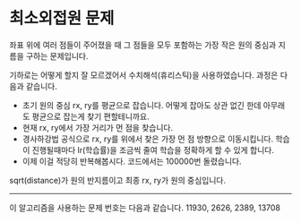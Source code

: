 # 최소외접원 문제

좌표 위에 여러 점들이 주어졌을 때 그 점들을 모두 포함하는 가장 작은 원의 중심과 지름을 구하는 문제입니다. 

기하로는 어떻게 할지 잘 모르겠어서 수치해석(휴리스틱)을 사용하였습니다. 과정은 다음과 같습니다. 
* 초기 원의 중심 rx, ry를 평균으로 잡습니다. 어떻게 잡아도 상관 없긴 한데 아무래도 평균으로 잡는게 찾기 편할테니까요.
* 현재 rx, ry에서 가장 거리가 먼 점을 찾습니다. 
* 경사하강법 공식으로 rx, ry를 위에서 찾은 가장 먼 점 방향으로 이동시킵니다. 학습이 진행될때마다 lr(학습률)을 조금씩 줄여 학습을 정확하게 할 수 있게 합니다. 
* 이제 이걸 적당히 반복해봅시다. 코드에서는 100000번 돌렸습니다. 

sqrt(distance)가 원의 반지름이고 최종 rx, ry가 원의 중심입니다. 

---

이 알고리즘을 사용하는 문제 번호는 다음과 같습니다. 
11930, 2626, 2389, 13708
